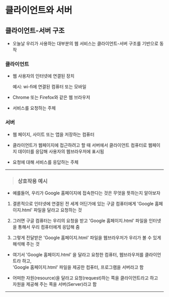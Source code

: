 # 클라이언트와 서버

## 클라이언트-서버 구조

- 오늘날 우리가 사용하는 대부분의 웹 서비스는 클라이언트-서버 구조를 기반으로 동작

### 클라이언트

- 웹 사용자의 인터넷에 연결된 장치

  예시: wi-fi에 연결된 컴퓨터 또는 모바일

- Chrome 또는 Firefox와 같은 웹 브라우저

- 서비스를 요청하는 주체

### 서버

- 웹 페이지, 사이트 또는 앱을 저장하는 컴퓨터

- 클라이언트가 웹페이지에 접근하려고 할 때 서버에서 클라이언트 컴퓨터로 웹페이지 데이터를 응답해 사용자의 웹브라우저에 표시됨

- 요청에 대해 서비스를 응답하는 주체

---

> ### 상호작용 예시

- 예를들어, 우리가 Google 홈페이지에 접속한다는 것은 무엇을 뜻하는지 알아보자

1. 결론적으로 인터넷에 연결된 전 세계 어딘가에 있는 구글 컴퓨터에게 'Google 홈페이지.html' 파일을 달라고 요청하는 것
  
2. 그러면 구글 컴퓨터는 우리의 요청을 받고 'Google 홈페이지.html' 파일을 인터넷을 통해서 우리 컴퓨터에게 응답해 줌
  
3. 그렇게 전달받은 'Google 홈페이지.html' 파일을 웹브라우저가 우리가 볼 수 있게 해석해 주는 것

- 여기서 'Google 홈페이지.html' 을 달라고 요청한 컴퓨터, 웹브라우저를 클라이언트라 하고, <br>
'Google 홈페이지.html' 파일을 제공한 컴퓨터, 프로그램을 서버라고 함
  
- 어떠한 자원(resource)을 달라고 요청(request)하는 쪽을 클라이언트라고 하고<br>
자원을 제공해 주는 쪽을 서버(Server)라고 함 

---